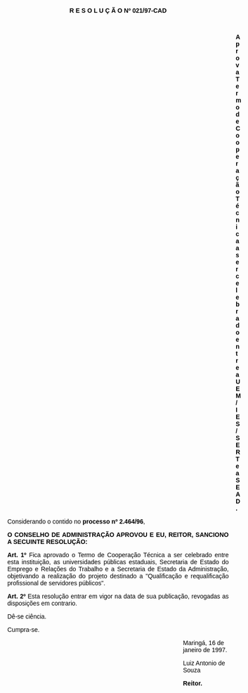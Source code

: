 <BODY TEXT="#000000">

<B><FONT FACE="Arial"><P ALIGN="CENTER">R E S O L U &Ccedil; &Atilde; O Nº 021/97-CAD</P>
</B>
<P>&nbsp;</P><DIR>
<DIR>
<DIR>
<DIR>
<DIR>
<DIR>
<DIR>
<DIR>
<DIR>
<DIR>
<DIR>
<DIR>
<DIR>

<B><P ALIGN="JUSTIFY">Aprova Termo de Coopera&ccedil;&atilde;o T&eacute;cnica a ser celebrado entre a UEM/IES/SERT e a SEAD.</P></DIR>
</DIR>
</DIR>
</DIR>
</DIR>
</DIR>
</DIR>
</DIR>
</DIR>
</DIR>
</DIR>
</DIR>
</DIR>

</B><P>Considerando o contido no <B>processo nº 2.464/96</B>,</P>

<B><P ALIGN="JUSTIFY">O CONSELHO DE ADMINISTRA&Ccedil;&Atilde;O APROVOU E EU, REITOR, SANCIONO A SECUINTE RESOLU&Ccedil;&Atilde;O:</P>
</B>
<B><P ALIGN="JUSTIFY">Art. 1º  </B>Fica aprovado o Termo de Coopera&ccedil;&atilde;o T&eacute;cnica a ser celebrado entre esta institui&ccedil;&atilde;o, as universidades p&uacute;blicas estaduais, Secretaria de Estado do Emprego e  Rela&ccedil;&otilde;es do Trabalho e a Secretaria de Estado da Administra&ccedil;&atilde;o, objetivando a realiza&ccedil;&atilde;o do projeto destinado a "Qualifica&ccedil;&atilde;o e requalifica&ccedil;&atilde;o profissional de servidores p&uacute;blicos".</P>
<B><P ALIGN="JUSTIFY">Art. 2º  </B>Esta resolu&ccedil;&atilde;o entrar em vigor na data de sua publica&ccedil;&atilde;o, revogadas as disposi&ccedil;&otilde;es em contrario.</P>
<P ALIGN="JUSTIFY"></P>
<P ALIGN="JUSTIFY">D&ecirc;-se ci&ecirc;ncia.</P>
<P ALIGN="JUSTIFY">           Cumpra-se.</P>
<P ALIGN="JUSTIFY"></P><DIR>
<DIR>
<DIR>
<DIR>
<DIR>
<DIR>
<DIR>
<DIR>
<DIR>
<DIR>

<P>Maring&aacute;, 16 de janeiro de 1997.</P>

<P>Luiz Antonio de Souza</P>
<B><P>Reitor.</P></DIR>
</DIR>
</DIR>
</DIR>
</DIR>
</DIR>
</DIR>
</DIR>
</DIR>
</DIR>
</B></FONT></BODY>
